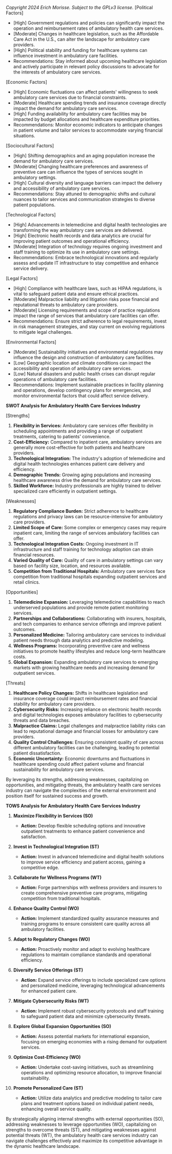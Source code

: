 *Copyright 2024 Erich Morisse.  Subject to the GPLv3 license.*
[Political Factors]
- [High] Government regulations and policies can significantly impact the operation and reimbursement rates of ambulatory health care services.
- [Moderate] Changes in healthcare legislation, such as the Affordable Care Act in the U.S., can alter the landscape for ambulatory care providers.
- [High] Political stability and funding for healthcare systems can influence investment in ambulatory care facilities.
- Recommendations: Stay informed about upcoming healthcare legislation and actively participate in relevant policy discussions to advocate for the interests of ambulatory care services.

[Economic Factors]
- [High] Economic fluctuations can affect patients' willingness to seek ambulatory care services due to financial constraints.
- [Moderate] Healthcare spending trends and insurance coverage directly impact the demand for ambulatory care services.
- [High] Funding availability for ambulatory care facilities may be impacted by budget allocations and healthcare expenditure priorities.
- Recommendations: Monitor economic indicators to anticipate changes in patient volume and tailor services to accommodate varying financial situations.

[Sociocultural Factors]
- [High] Shifting demographics and an aging population increase the demand for ambulatory care services.
- [Moderate] Changing healthcare preferences and awareness of preventive care can influence the types of services sought in ambulatory settings.
- [High] Cultural diversity and language barriers can impact the delivery and accessibility of ambulatory care services.
- Recommendations: Stay attuned to demographic shifts and cultural nuances to tailor services and communication strategies to diverse patient populations.

[Technological Factors]
- [High] Advancements in telemedicine and digital health technologies are transforming the way ambulatory care services are delivered.
- [High] Electronic health records and data analytics are crucial for improving patient outcomes and operational efficiency.
- [Moderate] Integration of technology requires ongoing investment and staff training to optimize its use in ambulatory care settings.
- Recommendations: Embrace technological innovations and regularly assess and update IT infrastructure to stay competitive and enhance service delivery.

[Legal Factors]
- [High] Compliance with healthcare laws, such as HIPAA regulations, is vital to safeguard patient data and ensure ethical practices.
- [Moderate] Malpractice liability and litigation risks pose financial and reputational threats to ambulatory care providers.
- [Moderate] Licensing requirements and scope of practice regulations impact the range of services that ambulatory care facilities can offer.
- Recommendations: Ensure strict adherence to legal requirements, invest in risk management strategies, and stay current on evolving regulations to mitigate legal challenges.

[Environmental Factors]
- [Moderate] Sustainability initiatives and environmental regulations may influence the design and construction of ambulatory care facilities.
- [Low] Geographic location and climate conditions can impact the accessibility and operation of ambulatory care services.
- [Low] Natural disasters and public health crises can disrupt regular operations of ambulatory care facilities.
- Recommendations: Implement sustainable practices in facility planning and operations, develop contingency plans for emergencies, and monitor environmental factors that could affect service delivery.

**SWOT Analysis for Ambulatory Health Care Services Industry**

[Strengths]
1. **Flexibility in Services:** Ambulatory care services offer flexibility in scheduling appointments and providing a range of outpatient treatments, catering to patients' convenience.
2. **Cost-Efficiency:** Compared to inpatient care, ambulatory services are generally more cost-effective for both patients and healthcare providers.
3. **Technological Integration:** The industry's adoption of telemedicine and digital health technologies enhances patient care delivery and efficiency.
4. **Demographic Trends:** Growing aging populations and increasing healthcare awareness drive the demand for ambulatory care services.
5. **Skilled Workforce:** Industry professionals are highly trained to deliver specialized care efficiently in outpatient settings.

[Weaknesses]
1. **Regulatory Compliance Burden:** Strict adherence to healthcare regulations and privacy laws can be resource-intensive for ambulatory care providers.
2. **Limited Scope of Care:** Some complex or emergency cases may require inpatient care, limiting the range of services ambulatory facilities can offer.
3. **Technological Integration Costs:** Ongoing investment in IT infrastructure and staff training for technology adoption can strain financial resources.
4. **Varied Quality of Care:** Quality of care in ambulatory settings can vary based on facility size, location, and resources available.
5. **Competition from Traditional Hospitals:** Ambulatory care services face competition from traditional hospitals expanding outpatient services and retail clinics.

[Opportunities]
1. **Telemedicine Expansion:** Leveraging telemedicine capabilities to reach underserved populations and provide remote patient monitoring services.
2. **Partnerships and Collaborations:** Collaborating with insurers, hospitals, and tech companies to enhance service offerings and improve patient outcomes.
3. **Personalized Medicine:** Tailoring ambulatory care services to individual patient needs through data analytics and predictive modeling.
4. **Wellness Programs:** Incorporating preventive care and wellness initiatives to promote healthy lifestyles and reduce long-term healthcare costs.
5. **Global Expansion:** Expanding ambulatory care services to emerging markets with growing healthcare needs and increasing demand for outpatient services.

[Threats]
1. **Healthcare Policy Changes:** Shifts in healthcare legislation and insurance coverage could impact reimbursement rates and financial stability for ambulatory care providers.
2. **Cybersecurity Risks:** Increasing reliance on electronic health records and digital technologies exposes ambulatory facilities to cybersecurity threats and data breaches.
3. **Malpractice Claims:** Legal challenges and malpractice liability risks can lead to reputational damage and financial losses for ambulatory care providers.
4. **Quality Control Challenges:** Ensuring consistent quality of care across different ambulatory facilities can be challenging, leading to potential patient dissatisfaction.
5. **Economic Uncertainty:** Economic downturns and fluctuations in healthcare spending could affect patient volume and financial sustainability for ambulatory care services.

By leveraging its strengths, addressing weaknesses, capitalizing on opportunities, and mitigating threats, the ambulatory health care services industry can navigate the complexities of the external environment and position itself for sustained success and growth.

**TOWS Analysis for Ambulatory Health Care Services Industry**

1. **Maximize Flexibility in Services (SO)**
   - **Action:** Develop flexible scheduling options and innovative outpatient treatments to enhance patient convenience and satisfaction.
  
2. **Invest in Technological Integration (ST)**
   - **Action:** Invest in advanced telemedicine and digital health solutions to improve service efficiency and patient access, gaining a competitive edge.

3. **Collaborate for Wellness Programs (WT)**
   - **Action:** Forge partnerships with wellness providers and insurers to create comprehensive preventive care programs, mitigating competition from traditional hospitals.

4. **Enhance Quality Control (WO)**
   - **Action:** Implement standardized quality assurance measures and training programs to ensure consistent care quality across all ambulatory facilities.

5. **Adapt to Regulatory Changes (WO)**
   - **Action:** Proactively monitor and adapt to evolving healthcare regulations to maintain compliance standards and operational efficiency.

6. **Diversify Service Offerings (ST)**
   - **Action:** Expand service offerings to include specialized care options and personalized medicine, leveraging technological advancements for enhanced patient care.

7. **Mitigate Cybersecurity Risks (WT)**
   - **Action:** Implement robust cybersecurity protocols and staff training to safeguard patient data and minimize cybersecurity threats.

8. **Explore Global Expansion Opportunities (SO)**
   - **Action:** Assess potential markets for international expansion, focusing on emerging economies with a rising demand for outpatient services.

9. **Optimize Cost-Efficiency (WO)**
   - **Action:** Undertake cost-saving initiatives, such as streamlining operations and optimizing resource allocation, to improve financial sustainability.

10. **Promote Personalized Care (ST)**
    - **Action:** Utilize data analytics and predictive modeling to tailor care plans and treatment options based on individual patient needs, enhancing overall service quality.

By strategically aligning internal strengths with external opportunities (SO), addressing weaknesses to leverage opportunities (WO), capitalizing on strengths to overcome threats (ST), and mitigating weaknesses against potential threats (WT), the ambulatory health care services industry can navigate challenges effectively and maximize its competitive advantage in the dynamic healthcare landscape.

